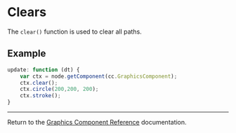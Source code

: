 # Clears

The `clear()` function is used to clear all paths.

## Example

```javascript
update: function (dt) {
    var ctx = node.getComponent(cc.GraphicsComponent);
    ctx.clear();
    ctx.circle(200,200, 200);
    ctx.stroke();
}

```

<hr>

Return to the [Graphics Component Reference](../graphics.md) documentation.
